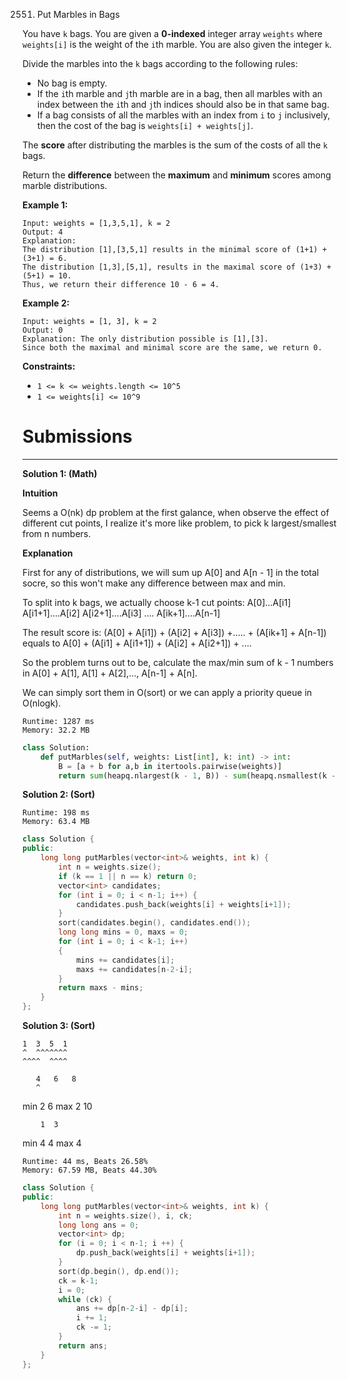 2551. Put Marbles in Bags

You have `k` bags. You are given a **0-indexed** integer array `weights` where `weights[i]` is the weight of the `i`th marble. You are also given the integer `k`.

Divide the marbles into the `k` bags according to the following rules:

* No bag is empty.
* If the `i`th marble and `j`th marble are in a bag, then all marbles with an index between the `i`th and `j`th indices should also be in that same bag.
* If a bag consists of all the marbles with an index from `i` to `j` inclusively, then the cost of the bag is `weights[i] + weights[j]`.

The **score** after distributing the marbles is the sum of the costs of all the `k` bags.

Return the **difference** between the **maximum** and **minimum** scores among marble distributions.

 

**Example 1:**
```
Input: weights = [1,3,5,1], k = 2
Output: 4
Explanation: 
The distribution [1],[3,5,1] results in the minimal score of (1+1) + (3+1) = 6. 
The distribution [1,3],[5,1], results in the maximal score of (1+3) + (5+1) = 10. 
Thus, we return their difference 10 - 6 = 4.
```

**Example 2:**
```
Input: weights = [1, 3], k = 2
Output: 0
Explanation: The only distribution possible is [1],[3]. 
Since both the maximal and minimal score are the same, we return 0.
```

**Constraints:**

* `1 <= k <= weights.length <= 10^5`
* `1 <= weights[i] <= 10^9`

# Submissions
---
**Solution 1: (Math)**

__Intuition__

Seems a O(nk) dp problem at the first galance,
when observe the effect of different cut points,
I realize it's more like problem,
to pick k largest/smallest from n numbers.


__Explanation__

First for any of distributions,
we will sum up A[0] and A[n - 1] in the total socre,
so this won't make any difference between max and min.

To split into k bags,
we actually choose k-1 cut points:
A[0]...A[i1]
A[i1+1]....A[i2]
A[i2+1]....A[i3]
....
A[ik+1]....A[n-1]

The result score is:
(A[0] + A[i1]) + (A[i2] + A[i3]) +..... + (A[ik+1] + A[n-1])
equals to
A[0] + (A[i1] + A[i1+1]) + (A[i2] + A[i2+1]) + ....

So the problem turns out to be,
calculate the max/min sum of k - 1 numbers in
A[0] + A[1], A[1] + A[2],..., A[n-1] + A[n].

We can simply sort them in O(sort)
or we can apply a priority queue in O(nlogk).

```
Runtime: 1287 ms
Memory: 32.2 MB
```
```python
class Solution:
    def putMarbles(self, weights: List[int], k: int) -> int:
        B = [a + b for a,b in itertools.pairwise(weights)]
        return sum(heapq.nlargest(k - 1, B)) - sum(heapq.nsmallest(k - 1, B))
```

**Solution 2: (Sort)**
```
Runtime: 198 ms
Memory: 63.4 MB
```
```c++
class Solution {
public:
    long long putMarbles(vector<int>& weights, int k) {
        int n = weights.size();
        if (k == 1 || n == k) return 0;
        vector<int> candidates;
        for (int i = 0; i < n-1; i++) {
            candidates.push_back(weights[i] + weights[i+1]);
        }
        sort(candidates.begin(), candidates.end());
        long long mins = 0, maxs = 0;
        for (int i = 0; i < k-1; i++)
        {
            mins += candidates[i];
            maxs += candidates[n-2-i];
        }
        return maxs - mins;
    }
};
```

**Solution 3: (Sort)**

    1  3  5  1
    ^  ^^^^^^^
    ^^^^  ^^^^

       4   6   8
       ^
min 2  6
max 2          10
    
        1  3
min 4   4
max 4

```
Runtime: 44 ms, Beats 26.58%
Memory: 67.59 MB, Beats 44.30%
```
```c++
class Solution {
public:
    long long putMarbles(vector<int>& weights, int k) {
        int n = weights.size(), i, ck;
        long long ans = 0;
        vector<int> dp;
        for (i = 0; i < n-1; i ++) {
            dp.push_back(weights[i] + weights[i+1]);
        }
        sort(dp.begin(), dp.end());
        ck = k-1;
        i = 0;
        while (ck) {
            ans += dp[n-2-i] - dp[i];
            i += 1;
            ck -= 1;
        }
        return ans;
    }
};
```
